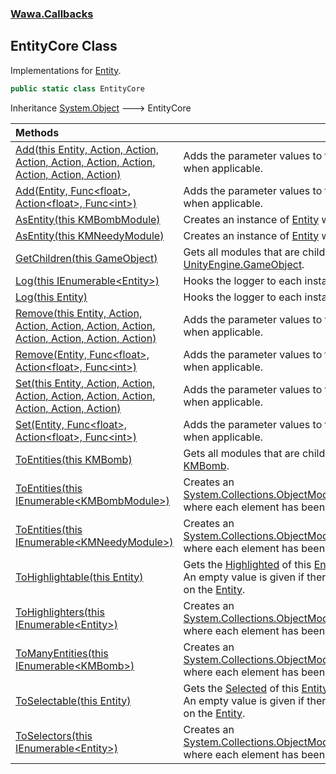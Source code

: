 ### [Wawa.Callbacks](Wawa.Callbacks.md 'Wawa.Callbacks')

## EntityCore Class

Implementations for [Entity](Entity.md 'Wawa.Callbacks.Entity').

```csharp
public static class EntityCore
```

Inheritance [System.Object](https://docs.microsoft.com/en-us/dotnet/api/System.Object 'System.Object') &#129106; EntityCore

| Methods | |
| :--- | :--- |
| [Add(this Entity, Action, Action, Action, Action, Action, Action, Action, Action, Action)](EntityCore.Add(Entity,Action,Action,Action,Action,Action,Action,Action,Action,Action).md 'Wawa.Callbacks.EntityCore.Add(this Wawa.Callbacks.Entity, System.Action, System.Action, System.Action, System.Action, System.Action, System.Action, System.Action, System.Action, System.Action)') | Adds the parameter values to the corresponding hooks, when applicable. |
| [Add(Entity, Func&lt;float&gt;, Action&lt;float&gt;, Func&lt;int&gt;)](EntityCore.Add(Entity,Func{float},Action{float},Func{int}).md 'Wawa.Callbacks.EntityCore.Add(Wawa.Callbacks.Entity, System.Func<float>, System.Action<float>, System.Func<int>)') | Adds the parameter values to the corresponding hooks, when applicable. |
| [AsEntity(this KMBombModule)](EntityCore.AsEntity(KMBombModule).md 'Wawa.Callbacks.EntityCore.AsEntity(this KMBombModule)') | Creates an instance of [Entity](Entity.md 'Wawa.Callbacks.Entity') where [Solvable](Entity.Solvable.md 'Wawa.Callbacks.Entity.Solvable') is set. |
| [AsEntity(this KMNeedyModule)](EntityCore.AsEntity(KMNeedyModule).md 'Wawa.Callbacks.EntityCore.AsEntity(this KMNeedyModule)') | Creates an instance of [Entity](Entity.md 'Wawa.Callbacks.Entity') where [Needy](Entity.Needy.md 'Wawa.Callbacks.Entity.Needy') is set. |
| [GetChildren(this GameObject)](EntityCore.GetChildren(GameObject).md 'Wawa.Callbacks.EntityCore.GetChildren(this GameObject)') | Gets all modules that are children of a provided [UnityEngine.GameObject](https://docs.microsoft.com/en-us/dotnet/api/UnityEngine.GameObject 'UnityEngine.GameObject'). |
| [Log(this IEnumerable&lt;Entity&gt;)](EntityCore.Log(IEnumerable{Entity}).md 'Wawa.Callbacks.EntityCore.Log(this System.Collections.Generic.IEnumerable<Wawa.Callbacks.Entity>)') | Hooks the logger to each instance. |
| [Log(this Entity)](EntityCore.Log(Entity).md 'Wawa.Callbacks.EntityCore.Log(this Wawa.Callbacks.Entity)') | Hooks the logger to each instance. |
| [Remove(this Entity, Action, Action, Action, Action, Action, Action, Action, Action, Action)](EntityCore.Remove(Entity,Action,Action,Action,Action,Action,Action,Action,Action,Action).md 'Wawa.Callbacks.EntityCore.Remove(this Wawa.Callbacks.Entity, System.Action, System.Action, System.Action, System.Action, System.Action, System.Action, System.Action, System.Action, System.Action)') | Adds the parameter values to the corresponding hooks, when applicable. |
| [Remove(Entity, Func&lt;float&gt;, Action&lt;float&gt;, Func&lt;int&gt;)](EntityCore.Remove(Entity,Func{float},Action{float},Func{int}).md 'Wawa.Callbacks.EntityCore.Remove(Wawa.Callbacks.Entity, System.Func<float>, System.Action<float>, System.Func<int>)') | Adds the parameter values to the corresponding hooks, when applicable. |
| [Set(this Entity, Action, Action, Action, Action, Action, Action, Action, Action, Action)](EntityCore.Set(Entity,Action,Action,Action,Action,Action,Action,Action,Action,Action).md 'Wawa.Callbacks.EntityCore.Set(this Wawa.Callbacks.Entity, System.Action, System.Action, System.Action, System.Action, System.Action, System.Action, System.Action, System.Action, System.Action)') | Adds the parameter values to the corresponding hooks, when applicable. |
| [Set(Entity, Func&lt;float&gt;, Action&lt;float&gt;, Func&lt;int&gt;)](EntityCore.Set(Entity,Func{float},Action{float},Func{int}).md 'Wawa.Callbacks.EntityCore.Set(Wawa.Callbacks.Entity, System.Func<float>, System.Action<float>, System.Func<int>)') | Adds the parameter values to the corresponding hooks, when applicable. |
| [ToEntities(this KMBomb)](EntityCore.ToEntities(KMBomb).md 'Wawa.Callbacks.EntityCore.ToEntities(this KMBomb)') | Gets all modules that are children of a provided [KMBomb](https://docs.microsoft.com/en-us/dotnet/api/KMBomb 'KMBomb'). |
| [ToEntities(this IEnumerable&lt;KMBombModule&gt;)](EntityCore.ToEntities(IEnumerable{KMBombModule}).md 'Wawa.Callbacks.EntityCore.ToEntities(this System.Collections.Generic.IEnumerable<KMBombModule>)') | Creates an [System.Collections.ObjectModel.ReadOnlyCollection&lt;&gt;](https://docs.microsoft.com/en-us/dotnet/api/System.Collections.ObjectModel.ReadOnlyCollection-1 'System.Collections.ObjectModel.ReadOnlyCollection`1') where each element has been converted. |
| [ToEntities(this IEnumerable&lt;KMNeedyModule&gt;)](EntityCore.ToEntities(IEnumerable{KMNeedyModule}).md 'Wawa.Callbacks.EntityCore.ToEntities(this System.Collections.Generic.IEnumerable<KMNeedyModule>)') | Creates an [System.Collections.ObjectModel.ReadOnlyCollection&lt;&gt;](https://docs.microsoft.com/en-us/dotnet/api/System.Collections.ObjectModel.ReadOnlyCollection-1 'System.Collections.ObjectModel.ReadOnlyCollection`1') where each element has been converted. |
| [ToHighlightable(this Entity)](EntityCore.ToHighlightable(Entity).md 'Wawa.Callbacks.EntityCore.ToHighlightable(this Wawa.Callbacks.Entity)') | Gets the [Highlighted](Highlighted.md 'Wawa.Callbacks.Highlighted') of this [Entity](Entity.md 'Wawa.Callbacks.Entity').<br/>An empty value is given if there is no attached [Selected](Selected.md 'Wawa.Callbacks.Selected') on the [Entity](Entity.md 'Wawa.Callbacks.Entity'). |
| [ToHighlighters(this IEnumerable&lt;Entity&gt;)](EntityCore.ToHighlighters(IEnumerable{Entity}).md 'Wawa.Callbacks.EntityCore.ToHighlighters(this System.Collections.Generic.IEnumerable<Wawa.Callbacks.Entity>)') | Creates an [System.Collections.ObjectModel.ReadOnlyCollection&lt;&gt;](https://docs.microsoft.com/en-us/dotnet/api/System.Collections.ObjectModel.ReadOnlyCollection-1 'System.Collections.ObjectModel.ReadOnlyCollection`1') where each element has been converted. |
| [ToManyEntities(this IEnumerable&lt;KMBomb&gt;)](EntityCore.ToManyEntities(IEnumerable{KMBomb}).md 'Wawa.Callbacks.EntityCore.ToManyEntities(this System.Collections.Generic.IEnumerable<KMBomb>)') | Creates an [System.Collections.ObjectModel.ReadOnlyCollection&lt;&gt;](https://docs.microsoft.com/en-us/dotnet/api/System.Collections.ObjectModel.ReadOnlyCollection-1 'System.Collections.ObjectModel.ReadOnlyCollection`1') where each element has been converted. |
| [ToSelectable(this Entity)](EntityCore.ToSelectable(Entity).md 'Wawa.Callbacks.EntityCore.ToSelectable(this Wawa.Callbacks.Entity)') | Gets the [Selected](Selected.md 'Wawa.Callbacks.Selected') of this [Entity](Entity.md 'Wawa.Callbacks.Entity').<br/>An empty value is given if there is no attached [Selected](Selected.md 'Wawa.Callbacks.Selected') on the [Entity](Entity.md 'Wawa.Callbacks.Entity'). |
| [ToSelectors(this IEnumerable&lt;Entity&gt;)](EntityCore.ToSelectors(IEnumerable{Entity}).md 'Wawa.Callbacks.EntityCore.ToSelectors(this System.Collections.Generic.IEnumerable<Wawa.Callbacks.Entity>)') | Creates an [System.Collections.ObjectModel.ReadOnlyCollection&lt;&gt;](https://docs.microsoft.com/en-us/dotnet/api/System.Collections.ObjectModel.ReadOnlyCollection-1 'System.Collections.ObjectModel.ReadOnlyCollection`1') where each element has been converted. |
